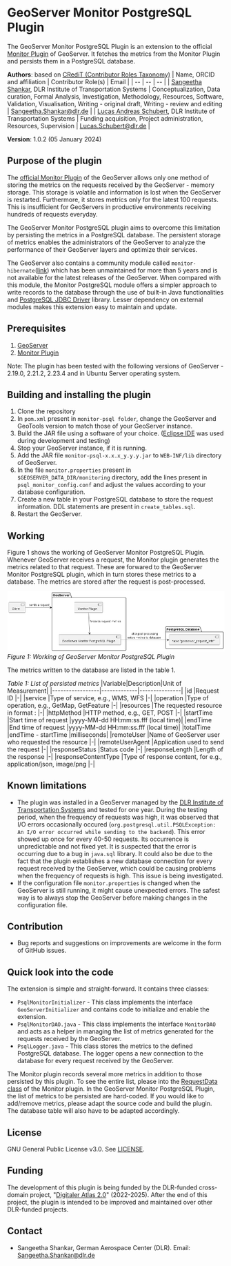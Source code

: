 # GeoServer Monitor PostgreSQL Plugin

The GeoServer Monitor PostgreSQL Plugin is an extension to the official [Monitor Plugin](https://docs.geoserver.org/latest/en/user/extensions/monitoring/index.html) of GeoServer. It fetches the metrics from the Monitor Plugin and persists them in a PostgreSQL database. 

**Authors**: 
based on [CRediT (Contributor Roles Taxonomy)](https://credit.niso.org/)
| Name, ORCID and affiliation | Contributor Role(s) | Email |
| -- | -- | -- |
| [Sangeetha Shankar](https://orcid.org/0000-0003-0387-7740), DLR Institute of Transportation Systems | Conceptualization, Data curation, Formal Analysis, Investigation, Methodology, Resources, Software, Validation, Visualisation, Writing - original draft, Writing - review and editing | Sangeetha.Shankar@dlr.de |
| [Lucas Andreas Schubert](https://orcid.org/0000-0002-5516-5326), DLR Institute of Transportation Systems | Funding acquisition, Project administration, Resources, Supervision | Lucas.Schubert@dlr.de |


**Version**: 1.0.2 (05 January 2024)

## Purpose of the plugin

The [official Monitor Plugin](https://docs.geoserver.org/latest/en/user/extensions/monitoring/index.html) of the GeoServer allows only one method of storing the metrics on the requests received by the GeoServer - memory storage. This storage is volatile and information is lost when the GeoServer is restarted. Furthermore, it stores metrics only for the latest 100 requests. This is insufficient for GeoServers in productive environments receiving hundreds of requests everyday.  

The GeoServer Monitor PostgreSQL plugin aims to overcome this limitation by persisting the metrics in a PostgreSQL database. The persistent storage of metrics enables the administrators of the GeoServer to analyze the performance of their GeoServer layers and optimize their services.  

The GeoServer also contains a community module called `monitor-hibernate`([link](https://github.com/geoserver/geoserver/tree/main/src/community/monitor-hibernate)) which has been unmaintained for more than 5 years and is not available for the latest releases of the GeoServer. When compared with this module, the Monitor PostgreSQL module offers a simpler approach to write records to the database through the use of built-in Java functionalities and [PostgreSQL JDBC Driver](https://mvnrepository.com/artifact/org.postgresql/postgresql) library. Lesser dependency on external modules makes this extension easy to maintain and update.


## Prerequisites

1. [GeoServer](https://geoserver.org/download/)
2. [Monitor Plugin](https://docs.geoserver.org/latest/en/user/extensions/monitoring/index.html)

Note: The plugin has been tested with the following versions of GeoServer - 2.19.0, 2.21.2, 2.23.4 and in Ubuntu Server operating system.

## Building and installing the plugin

1. Clone the repository 
2. In `pom.xml` present in `monitor-psql folder`, change the GeoServer and GeoTools version to match those of your GeoServer instance.
3. Build the JAR file using a software of your choice. ([Eclipse IDE](https://eclipseide.org/) was used during development and testing)
4. Stop your GeoServer instance, if it is running.
5. Add the JAR file `monitor-psql-x.x.x_y.y.y.jar` to `WEB-INF/lib` directory of GeoServer.
6. In the file `monitor.properties` present in `$GEOSERVER_DATA_DIR/monitoring` directory, add the lines present in `psql_monitor_config.conf` and adjust the values according to your database configuration.
7. Create a new table in your PostgreSQL database to store the request information. DDL statements are present in `create_tables.sql`.
8. Restart the GeoServer.

## Working

Figure 1 shows the working of GeoServer Monitor PostgreSQL Plugin. Whenever GeoServer receives a request, the Monitor plugin generates the metrics related to that request. These are forwared to the GeoServer Monitor PostgreSQL plugin, which in turn stores these metrics to a database. The metrics are stored after the request is post-processed.

![plantuml.png](./plantuml.png)
*Figure 1: Working of GeoServer Monitor PostgreSQL Plugin*

The metrics written to the database are listed in the table 1.

*Table 1: List of persisted metrics*
|Variable|Description|Unit of Measurement|
|-----------------|-------------|---------------|
|id	|Request ID	|-|
|service	|Type of service, e.g., WMS, WFS	|-|
|operation	|Type of operation, e.g., GetMap, GetFeature	|-|
|resources	|The requested resource in format <workspace>:<layerName>	|-|
|httpMethod	|HTTP method, e.g., GET, POST	|-|
|startTime	|Start time of request	|yyyy-MM-dd HH:mm:ss.fff (local time)|
|endTime	|End time of request	|yyyy-MM-dd HH:mm:ss.fff (local time)|
|totalTime	|endTime - startTime	|milliseconds|
|remoteUser	|Name of GeoServer user who requested the resource	|-|
|remoteUserAgent	|Application used to send the request	|-|
|responseStatus	|Status code	|-|
|responseLength	|Length of the response	|-|
|responseContentType	|Type of response content, for e.g., application/json, image/png	|-|

## Known limitations

* The plugin was installed in a GeoServer managed by the [DLR Institute of Transportation Systems](https://www.dlr.de/ts/en/desktopdefault.aspx/) and tested for one year. During the testing period, when the frequency of requests was high, it was observed that I/O errors occasionally occured (`org.postgresql.util.PSQLException: An I/O error occurred while sending to the backend`). This error showed up once for every 40-50 requests. Its occurrence is unpredictable and not fixed yet. It is suspected that the error is occurring due to a bug in `java.sql` library. It could also be due to the fact that the plugin establishes a new database connection for every request received by the GeoServer, which could be causing problems when the frequency of requests is high. This issue is being investigated.
* If the configuration file `monitor.properties` is changed when the GeoServer is still running, it might cause unexpected errors. The safest way is to always stop the GeoServer before making changes in the configuration file.

## Contribution

* Bug reports and suggestions on improvements are welcome in the form of GitHub issues.

## Quick look into the code

The extension is simple and straight-forward. It contains three classes:
* `PsqlMonitorInitializer` - This class implements the interface `GeoServerInitializer` and contains code to initialize and enable the extension.
* `PsqlMonitorDAO.java` - This class implements the interface `MonitorDAO` and acts as a helper in managing the list of metrics generated for the requests received by the GeoServer.
* `PsqlLogger.java` - This class stores the metrics to the defined PostgreSQL database. The logger opens a new connection to the database for every request received by the GeoServer.

The Monitor plugin records several more metrics in addition to those persisted by this plugin. To see the entire list, please into the [RequestData class](https://github.com/geoserver/geoserver/blob/main/src/extension/monitor/core/src/main/java/org/geoserver/monitor/RequestData.java) of the Monitor plugin. In the GeoServer Monitor PostgreSQL Plugin, the list of metrics to be persisted are hard-coded. If you would like to add/remove metrics, please adapt the source code and build the plugin. The database table will also have to be adapted accordingly.

## License

GNU General Public License v3.0. See [LICENSE](LICENSE).

## Funding

The development of this plugin is being funded by the DLR-funded cross-domain project, "[Digitaler Atlas 2.0](https://verkehrsforschung.dlr.de/de/projekte/digitaler-atlas-20-domaenenuebergreifende-softwareanwendungen-und-geodateninfrastrukturen)" (2022-2025). After the end of this project, the plugin is intended to be improved and maintained over other DLR-funded projects.

## Contact
* Sangeetha Shankar, German Aerospace Center (DLR). Email: Sangeetha.Shankar@dlr.de



